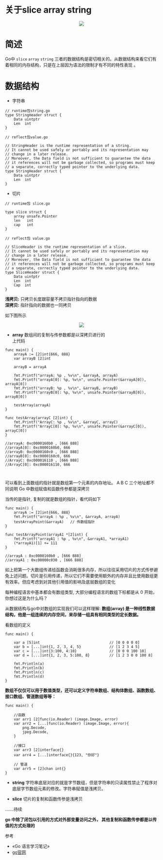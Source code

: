 # 关于slice array string

<p align='center'>
<img src='https://github.com/w1991668899/blog/blob/master/image/go/slice_array.jpeg'>
</p>

# 简述
Go中 `slice` `array` `string` 三者的数据结构是密切相关的。从数据结构来看它们有着相同的内存结构，只是在上层因为语法的限制才有不同的特性表现
。

# 数据结构

- 字符串
```
// runtime包string.go
type StringHeader struct {
	Data uintptr
	Len  int
}

// reflect包value.go

// StringHeader is the runtime representation of a string.
// It cannot be used safely or portably and its representation may
// change in a later release.
// Moreover, the Data field is not sufficient to guarantee the data
// it references will not be garbage collected, so programs must keep
// a separate, correctly typed pointer to the underlying data.
type StringHeader struct {
	Data uintptr
	Len  int
}
```


- 切片
```
// runtime包 slice.go

type slice struct {
	array unsafe.Pointer
	len   int
	cap   int
}

// reflect包 value.go

// SliceHeader is the runtime representation of a slice.
// It cannot be used safely or portably and its representation may
// change in a later release.
// Moreover, the Data field is not sufficient to guarantee the data
// it references will not be garbage collected, so programs must keep
// a separate, correctly typed pointer to the underlying data.
type SliceHeader struct {
	Data uintptr
	Len  int
	Cap  int
}
```

**浅拷贝:** 只拷贝长度跟容量不拷贝指针指向的数据<br>
**深拷贝:** 指针指向的数据也一同拷贝

如下图所示

<p align='center'>
<img src='https://github.com/w1991668899/blog/blob/master/image/go/%E6%B7%B1%E6%8B%B7%E8%B4%9D%E4%B8%8E%E6%B5%85%E6%8B%B7%E8%B4%9D.png'>
</p>



- **array** 数组间的复制与传参数都是以深拷贝进行的<br>
上代码
```
func main() {
	arrayA := [2]int{666, 888}
	var arrayB [2]int

	arrayB = arrayA

	fmt.Printf("arrayA: %p , %v\n", &arrayA, arrayA)
	fmt.Printf("arrayA[0]: %p, %v\n", unsafe.Pointer(&arrayA[0]), arrayA[0])
	fmt.Printf("arrayB: %p , %v\n", &arrayB, arrayB)
	fmt.Printf("arrayB[0]: %p, %v\n", unsafe.Pointer(&arrayB[0]), arrayB[0])

	testArray(arrayA)
}

func testArray(arrayC [2]int) {
	fmt.Printf("ArrayC: %p , %v\n", &arrayC, arrayC)
	fmt.Printf("ArrayC[0]: %p, %v\n", unsafe.Pointer(&arrayC[0]), arrayC[0])
}

//arrayA: 0xc0000160b0 , [666 888]
//arrayA[0]: 0xc0000160b0, 666
//arrayB: 0xc0000160c0 , [666 888]
//arrayB[0]: 0xc0000160c0, 666
//ArrayC: 0xc000016110 , [666 888]
//ArrayC[0]: 0xc000016110, 666



```

可以看到上面数组的指针就是数组第一个元素的内存地址。 A B C 三个地址都不同说明 Go 中数组赋值和函数传参都是深拷贝

当传的是指针, 复制的就是数组的指针，看代码如下
```
func main() {
	arrayA := [2]int{666, 888}
	fmt.Printf("arrayA : %p , %v\n", &arrayA, arrayA)
	testArrayPoint(&arrayA)   // 传数组指针
}

func testArrayPoint(arrayA1 *[2]int) {
	fmt.Printf("arrayA1 : %p , %v\n", &arrayA1, *arrayA1)
	(*arrayA1)[1] += 111
}

//arrayA : 0xc0000160b0 , [666 888]
//arrayA1 : 0xc00000c030 , [666 888]
```

如上把第一个大数组传递给函数会消耗很多内存，所以往往采用切片的方式传参避免上述问题。切片是引用传递，所以它们不需要使用额外的内存并且比使用数组更有效率。但应考虑到对其他引用值的影响及底层数组的变化

每种编程语言中基本都会有数组类型, 大部分编程语言的数组下标都是从 0 开始，你想过这是为什么吗？

从数据结构与go中对数组的实现我们可以这样理解: **数组(array) 是一种线性数据结构，他是一组连续的内存空间，来存储一组具有相同类型的定长数据。**

看数组的定义
```
func main() {

	var a [5]int                                // [0 0 0 0 0]
	var	b = [...]int{1, 2, 3, 4, 5}             // [1 2 3 4 5]
	var	c = [...]int{3:100, 4:10}               // [0 0 0 100 10]
	var d = [...]int{1, 2, 3, 5:100, 8}         // [1 2 3 0 0 100 8]

	fmt.Println(a)
	fmt.Println(b)
	fmt.Println(c)
	fmt.Println(d)
}
```

**数组不仅仅可以用于数值类型，还可以定义字符串数组、结构体数组、函数数组、接口数组、管道数组等等：**

```
func main() {
	
	//函数
	var arr1 [2]func(io.Reader) (image.Image, error)
	var arr2 = [...]func(io.Reader) (image.Image, error){
		png.Decode,
		jpeg.Decode,
	}
	
	//接口
	var arr3 [2]interface{}
	var arr4 = [...]interface{}{123, "你好"}

	// 管道
	var arr5 = [2]chan int{}
}
```

- **string** 字符串底层对应的就是字节数组，但是字符串的只读属性禁止了程序对底层字节数组元素的修改。字符串赋值是浅拷贝。

- **slice** 切片的复制和函数传参是浅拷贝

.......待续

**go 中除了闭包以引用的方式对外部变量访问之外， 其他复制和函数传参都是以传值的方式处理的**







参考
- &laquo;Go 语言学习笔记&raquo;
- [go官网](https://golang.org/)
